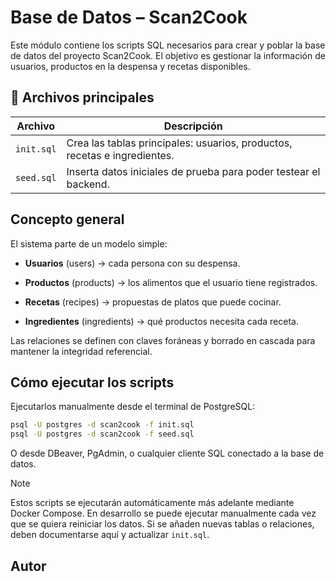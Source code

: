 # Base de Datos – Scan2Cook

Este módulo contiene los scripts SQL necesarios para crear y poblar la base de datos del proyecto Scan2Cook.
El objetivo es gestionar la información de usuarios, productos en la despensa y recetas disponibles.

## 📁 Archivos principales
| Archivo | Descripción |
| -------- | ---------- |
| ``init.sql`` | Crea las tablas principales: usuarios, productos, recetas e ingredientes. |
| ``seed.sql`` | Inserta datos iniciales de prueba para poder testear el backend. |

## Concepto general
El sistema parte de un modelo simple:
- **Usuarios** (users) → cada persona con su despensa.

- **Productos** (products) → los alimentos que el usuario tiene registrados.

- **Recetas** (recipes) → propuestas de platos que puede cocinar.

- **Ingredientes** (ingredients) → qué productos necesita cada receta.

Las relaciones se definen con claves foráneas y borrado en cascada para mantener la integridad referencial.

## Cómo ejecutar los scripts
Ejecutarlos manualmente desde el terminal de PostgreSQL:
```bash
psql -U postgres -d scan2cook -f init.sql
psql -U postgres -d scan2cook -f seed.sql
```
O desde DBeaver, PgAdmin, o cualquier cliente SQL conectado a la base de datos.

> [!NOTE] 
> Estos scripts se ejecutarán automáticamente más adelante mediante Docker Compose.
> En desarrollo se puede ejecutar manualmente cada vez que se quiera reiniciar los datos.
> Si se añaden nuevas tablas o relaciones, deben documentarse aquí y actualizar ``init.sql``.

## Autor
